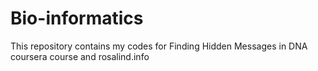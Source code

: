 # Bio-informatics
This repository contains my codes for Finding Hidden Messages in DNA  coursera course and rosalind.info
